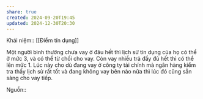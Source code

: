 ```yaml
---
share: true
created: 2024-09-20T19:45
updated: 2024-12-30T20:30
---
```

Khái niệm:: [[Điểm tín dụng]]

Một người bình thường chưa vay ở đâu hết thì lịch sử tín dụng của họ có thể ở mức 3, và có thể từ chối cho vay. Còn vay nhiều trả đầy đủ hết thì có thể lên mức 1. Lúc này cho dù đang vay ở công ty tài chính mà ngân hàng kiểm tra thấy lịch sử rất tốt và đang không vay bên nào nữa thì lúc đó cũng sẵn sàng cho vay tiếp.

Nguồn:: 
